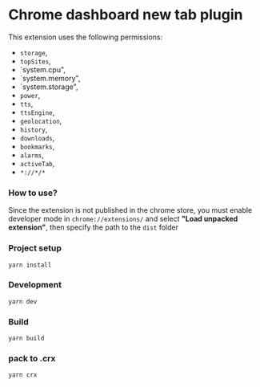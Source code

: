 # Chrome dashboard new tab plugin

This extension uses the following permissions:

- `storage`,
- `topSites`,
- `system.cpu",
- `system.memory",
- `system.storage",
- `power`,
- `tts`,
- `ttsEngine`,
- `geolocation`,
- `history`,
- `downloads`,
- `bookmarks`,
- `alarms`,
- `activeTab`,
- `*://*/*`

### How to use?

Since the extension is not published in the chrome store, you must enable developer mode in `chrome://extensions/` and select **"Load unpacked extension"**, then specify the path to the `dist` folder

### Project setup

```
yarn install
```

### Development

```
yarn dev
```

### Build

```
yarn build
```

### pack to .crx

```
yarn crx
```
